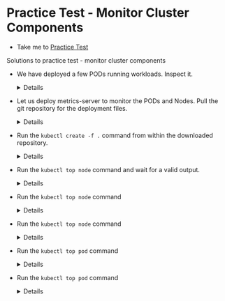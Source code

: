 # Practice Test - Monitor Cluster Components
  - Take me to [Practice Test](https://kodekloud.com/topic/practice-test-monitor-cluster-components/)
  
Solutions to practice test - monitor cluster components
- We have deployed a few PODs running workloads. Inspect it.

  <details>
  
  ```
  $ kubectl get pods
  ```
  </details>
  
- Let us deploy metrics-server to monitor the PODs and Nodes. Pull the git repository for the deployment files.

  <details>
  
  ```
  $ git clone https://github.com/kodekloudhub/kubernetes-metrics-server.git
  ```
  </details>
  
- Run the `kubectl create -f .` command from within the downloaded repository.

  <details>
  
  ```
  $ cd kubernetes-metrics-server
  $ kubectl create -f .
  ```
  </details>
    
- Run the `kubectl top node` command and wait for a valid output.

  <details>
  
  ```
  $ kubectl top node
  ```
  </details>
  
- Run the `kubectl top node` command

  <details>
  
  ```
  $ kubectl top node
  ```
  </details>
  
- Run the `kubectl top node` command
  
  <details>
  
  ```
  $ kubectl top node
  ```
  </details>
  
- Run the `kubectl top pod` command
  
  <details>
  
  ```
  $ kubectl top pod
  ```
  </details>
  
- Run the `kubectl top pod` command
  
  <details>
  
  ```
  $ kubectl top pod
  ```
  </details>
  


